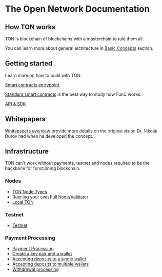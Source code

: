 # The Open Network Documentation


## How TON works

TON is blockchain of blockchains with a masterchain to rule them all.

You can learn more about general architecture in [Basic Concepts](/overviews/TON_blockchain_overview.md) section.

## Getting started

Learn more on how to build with TON.

[Smart contracts entrypoint](/smart-contracts/).

[Standard smart contracts](https://github.com/ton-blockchain/ton/tree/master/crypto/smartcont) is the best way to study how FunC works.

[API & SDK](https://github.com/ton-blockchain/docs/tree/master/docs/apis).

## Whitepapers

[Whitepapers overview](/docs) provide more details on the original vision Dr. Nikolai Durov had when he developed the concept.

## Infrastructure

TON can't work without payments, testnet and nodes required to be the backbone for functioning blockchain.

### Nodes
* [TON Node Types](/nodes/node-types.md)
* [Running your own Full Node/Validator](/nodes/run-node.md)
* [Local TON](/nodes/local-ton.md)

### Testnet

* [Testnet](/testnet/)

### Payment Processing
* [Payment Processing](/howto/payment-processing.md)
* [Create a key pair and a wallet](/payment-processing/common.md)
* [Accepting deposits to a single wallet](/payment-processing/deposits-single-wallet.md)
* [Accepting deposits to multiple wallets](/payment-processing/deposits-multi-wallet.md)
* [Withdrawal processing](/payment-processing/withdrawals.md)
